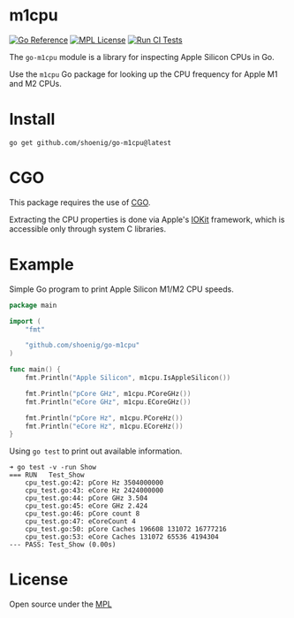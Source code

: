 # m1cpu

[![Go Reference](https://pkg.go.dev/badge/github.com/shoenig/go-m1cpu.svg)](https://pkg.go.dev/github.com/shoenig/go-m1cpu)
[![MPL License](https://img.shields.io/github/license/shoenig/go-m1cpu?color=g&style=flat-square)](https://github.com/shoenig/go-m1cpu/blob/main/LICENSE)
[![Run CI Tests](https://github.com/shoenig/go-m1cpu/actions/workflows/ci.yaml/badge.svg)](https://github.com/shoenig/go-m1cpu/actions/workflows/ci.yaml)

The `go-m1cpu` module is a library for inspecting Apple Silicon CPUs in Go.

Use the `m1cpu` Go package for looking up the CPU frequency for Apple M1 and M2 CPUs.

# Install

```shell
go get github.com/shoenig/go-m1cpu@latest
```

# CGO

This package requires the use of [CGO](https://go.dev/blog/cgo).

Extracting the CPU properties is done via Apple's [IOKit](https://developer.apple.com/documentation/iokit?language=objc)
framework, which is accessible only through system C libraries.

# Example

Simple Go program to print Apple Silicon M1/M2 CPU speeds.

```go
package main

import (
    "fmt"

    "github.com/shoenig/go-m1cpu"
)

func main() {
    fmt.Println("Apple Silicon", m1cpu.IsAppleSilicon())

    fmt.Println("pCore GHz", m1cpu.PCoreGHz())
    fmt.Println("eCore GHz", m1cpu.ECoreGHz())

    fmt.Println("pCore Hz", m1cpu.PCoreHz())
    fmt.Println("eCore Hz", m1cpu.ECoreHz())
}
```

Using `go test` to print out available information.

```
➜ go test -v -run Show
=== RUN   Test_Show
    cpu_test.go:42: pCore Hz 3504000000
    cpu_test.go:43: eCore Hz 2424000000
    cpu_test.go:44: pCore GHz 3.504
    cpu_test.go:45: eCore GHz 2.424
    cpu_test.go:46: pCore count 8
    cpu_test.go:47: eCoreCount 4
    cpu_test.go:50: pCore Caches 196608 131072 16777216
    cpu_test.go:53: eCore Caches 131072 65536 4194304
--- PASS: Test_Show (0.00s)
```

# License

Open source under the [MPL](LICENSE)
